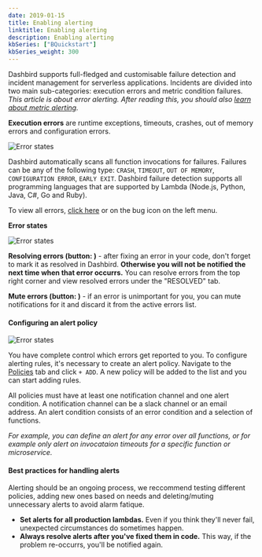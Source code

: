```yaml
---
date: 2019-01-15
title: Enabling alerting
linktitle: Enabling alerting
description: Enabling alerting
kbSeries: ["BQuickstart"]
kbSeries_weight: 300
---
```




Dashbird supports full-fledged and customisable failure detection and incident management for serverless applications. Incidents are divided into two main sub-categories: execution errors and metric condition failures. *This article is about error alerting. After reading this, you should also <a href='/docs/user-guide/metric-alerting/'>learn about metric alerting</a>.*

**Execution errors** are runtime exceptions, timeouts, crashes, out of memory errors and configuration errors.

![Error states](/images/docs/errors-teaser.png)


Dashbird automatically scans all function invocations for failures. Failures can be any of the following type: `CRASH`, `TIMEOUT`, `OUT OF MEMORY`, `CONFIGURATION ERROR`, `EARLY EXIT`. Dashbird failure detection supports all programming languages that are supported by Lambda (Node.js, Python, Java, C#, Go and Ruby).

 To view all errors, <a href='https://app.dashbird.io/errors/issues/'
 target='_blank'>click here</a> or on the bug icon <i class="fa fa-bug"></i> on the left menu.

**Error states**

![Error states](/images/docs/error-states.png)

**Resolving errors (button: <i class="fa fa-check"></i>)** - after fixing an error in your code, don't forget to mark it as resolved in Dashbird. **Otherwise you will not be notified the next time when that error occurrs.** You can resolve errors from the top right corner and view resolved errors under the "RESOLVED" tab.

 **Mute errors (button: <i class="fa fa-bell-slash"></i>)** - if an error is unimportant for you, you can mute notifications for it and discard it from the active errors list.

#### Configuring an alert policy

![Error states](/images/docs/error-alert-policy.png)

You have complete control which errors get reported to you. To configure alerting rules, it's necessary to create an alert policy. Navigate to the <a href='https://app.dashbird.io/errors/policies/' target='_blank'>Policies</a> tab and click `+ ADD`. A new policy will be added to the list and you can start adding rules.

All policies must have at least one notification channel and one alert condition. A notification channel can be a slack channel or an email address. An alert condition consists of an error condition and a selection of functions. 

*For example, you can define an alert for any error over all functions, or for example only alert on invocataion timeouts for a specific function or microservice.*

#### Best practices for handling alerts

Alerting should be an ongoing process, we reccommend testing different policies, adding new ones based on needs and deleting/muting unnecessary alerts to avoid alarm fatique.

  * **Set alerts for all production lambdas.** Even if you think they'll never fail, unexpected circumstances do sometimes happen.
  * **Always resolve alerts after you've fixed them in code.** This way, if the problem re-occurrs, you'll be notified again.
